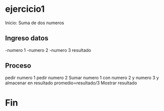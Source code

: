# ejercicio1

Inicio: Suma de dos numeros

## Ingreso datos
-numero 1
-numero 2
-numero 3
resultado

## Proceso

pedir numero 1
pedir numero 2
Sumar numero 1 con numero 2 y numero 3 y almacenar en resultado
promedio=resultado/3
Mostrar resultado

# Fin #